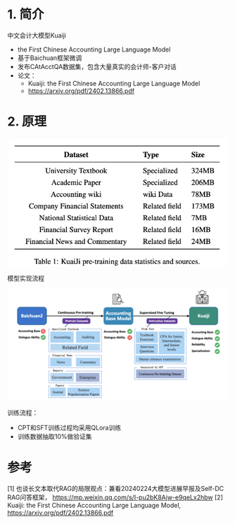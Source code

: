 # 1. 简介

中文会计大模型Kuaiji
- the First Chinese Accounting Large Language Model
- 基于Baichuan框架微调
- 发布CAtAcctQA数据集，包含大量真实的会计师-客户对话
- 论文：
  - Kuaiji: the First Chinese Accounting Large Language Model
  - https://arxiv.org/pdf/2402.13866.pdf

# 2. 原理

![](.02_会计大模型_images/数据配比.png)

模型实现流程

![](.02_会计大模型_images/模型实现流程.png)

训练流程：
- CPT和SFT训练过程均采用QLora训练
- 训练数据抽取10%做验证集

# 参考

[1] 也谈长文本取代RAG的局限观点：兼看20240224大模型进展早报及Self-DC RAG问答框架，
    https://mp.weixin.qq.com/s/I-pu2bK8Ajw-e9qeLx2hbw
[2] Kuaiji: the First Chinese Accounting Large Language Model,
    https://arxiv.org/pdf/2402.13866.pdf